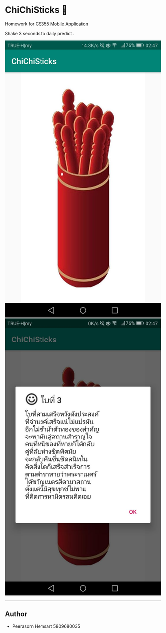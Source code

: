 # ChiChiSticks 🥠
Homework for [CS355 Mobile Application](https://courseweb.cs.tu.ac.th/course/view.php?id=976)

Shake 3 seconds to daily predict .

![example1](example1.jpg)
![example2](example2.jpg)

___

## Author 
- Peerasorn Hemsart 5809680035
